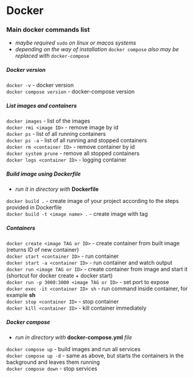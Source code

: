 # Docker

### Main docker commands list
- _maybe required_ `sudo` _on linux or macos systems_
- _depending on the way of installation_ `docker compose` _also may be replaced with_ `docker-compose`

##### Docker version
`docker -v` - docker version  
`docker compose version` - docker-compose version  

##### List images and containers
`docker images` - list of the images  
`docker rmi <image ID>` - remove image by id  
`docker ps` - list of all running containers  
`docker ps -a` - list of all running and stopped containers  
`docker rm <container ID>` - remove container by id  
`docker system prune` - remove all stopped containers  
`docker logs <container ID>` - logging container  
##### Build image using Dockerfile
- _run it in directory with_ **Dockerfile**

`docker build .` - create image of your project according to the steps provided in Dockerfile  
`docker build -t <image name> .` - create image with tag  

##### Containers
`docker create <image TAG or ID>` - create container from built image (returns ID of new container)  
`docker start <container ID>` - run container  
`docker start -a <container ID>` - run container and watch output  
`docker run <image TAG or ID>` - create container from image and start it (shortcut for docker create + docker start)  
`docker run -p 3000:3000 <image TAG or ID>` - set port to expose  
`docker exec -it <container ID> sh` - run command inside container, for example **sh**  
`docker stop <container ID>` - stop container  
`docker kill <container ID>` - kill container immediately  

##### Docker compose
- _run in directory with_ **docker-compose.yml** _file_

`docker compose up` - build images and run all services  
`docker compose up -d` - same as above, but starts the containers in the background and leaves them running  
`docker compose down` - stop services  
